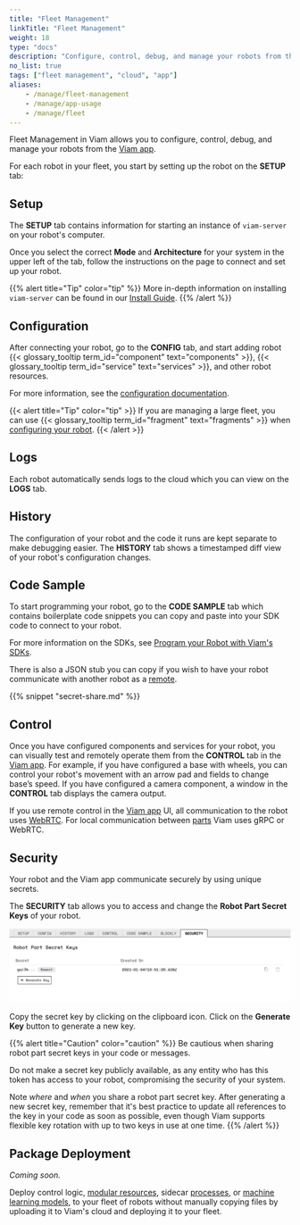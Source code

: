 ```yaml
---
title: "Fleet Management"
linkTitle: "Fleet Management"
weight: 18
type: "docs"
description: "Configure, control, debug, and manage your robots from the cloud at app.viam.com."
no_list: true
tags: ["fleet management", "cloud", "app"]
aliases:
    - /manage/fleet-management
    - /manage/app-usage
    - /manage/fleet
---
```


Fleet Management in Viam allows you to configure, control, debug, and manage your robots from the [Viam app](https://app.viam.com).

For each robot in your fleet, you start by setting up the robot on the **SETUP** tab:

## Setup

The **SETUP** tab contains information for starting an instance of `viam-server` on your robot's computer.

Once you select the correct **Mode** and **Architecture** for your system in the upper left of the tab, follow the instructions on the page to connect and set up your robot.

{{% alert title="Tip" color="tip" %}}
More in-depth information on installing `viam-server` can be found in our [Install Guide](/installation#install-viam-server).
{{% /alert %}}

## Configuration

After connecting your robot, go to the **CONFIG** tab, and start adding robot {{< glossary_tooltip term_id="component" text="components" >}}, {{< glossary_tooltip term_id="service" text="services" >}}, and other robot resources.

For more information, see the [configuration documentation](../configuration/#the-config-tab).

{{< alert title="Tip" color="tip" >}}
If you are managing a large fleet, you can use {{< glossary_tooltip term_id="fragment" text="fragments" >}} when [configuring your robot](../configuration).
{{< /alert >}}

## Logs

Each robot automatically sends logs to the cloud which you can view on the **LOGS** tab.

## History

The configuration of your robot and the code it runs are kept separate to make debugging easier.
The **HISTORY** tab shows a timestamped diff view of your robot's configuration changes.

## Code Sample

To start programming your robot, go to the **CODE SAMPLE** tab which contains boilerplate code snippets you can copy and paste into your SDK code to connect to your robot.

For more information on the SDKs, see [Program your Robot with Viam's SDKs](../program/sdk-as-client/).

There is also a JSON stub you can copy if you wish to have your robot communicate with another robot as a [remote](../configuration/remotes/).

{{%  snippet "secret-share.md" %}}

## Control

Once you have configured components and services for your robot, you can visually test and remotely operate them from the **CONTROL** tab in the [Viam app](https://app.viam.com).
For example, if you have configured a base with wheels, you can control your robot's movement with an arrow pad and fields to change base’s speed.
If you have configured a camera component, a window in the **CONTROL** tab displays the camera output.

If you use remote control in the [Viam app](https://app.viam.com) UI, all communication to the robot uses [WebRTC](https://pkg.go.dev/go.viam.com/utils@v0.0.3/rpc#hdr-Connection).
For local communication between [parts](../organization/robots#robot-parts) Viam uses gRPC or WebRTC.

## Security

Your robot and the Viam app communicate securely by using unique secrets.

The **SECURITY** tab allows you to access and change the **Robot Part Secret Keys** of your robot.

![The SECURITY tab of a robot`s page noting the Robot Part Secret Keys drop-down menu, with the clipboard icon on the far right and the Generate Key button underneath the drop-down.](img/app-usage/robot-part-secret-keys-drop-down.png)

Copy the secret key by clicking on the clipboard icon.
Click on the **Generate Key** button to generate a new key.

{{% alert title="Caution" color="caution" %}}
Be cautious when sharing robot part secret keys in your code or messages.

Do not make a secret key publicly available, as any entity who has this token has access to your robot, compromising the security of your system.

Note _where_ and _when_ you share a robot part secret key.
After generating a new secret key, remember that it's best practice to update all references to the key in your code as soon as possible, even though Viam supports flexible key rotation with up to two keys in use at one time.
{{% /alert %}}

## Package Deployment

_Coming soon._

Deploy control logic, [modular resources](/program/extend/modular-resources/), sidecar [processes](../configuration/processes), or [machine learning models](../data/ml/deploy-model/), to your fleet of robots without manually copying files by uploading it to Viam's cloud and deploying it to your fleet.
